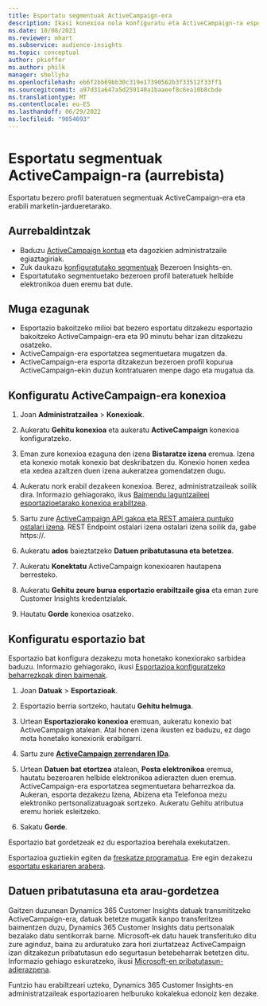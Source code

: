 ```yaml
---
title: Esportatu segmentuak ActiveCampaign-era
description: Ikasi konexioa nola konfiguratu eta ActiveCampaign-ra esportatu.
ms.date: 10/08/2021
ms.reviewer: mhart
ms.subservice: audience-insights
ms.topic: conceptual
author: pkieffer
ms.author: philk
manager: shellyha
ms.openlocfilehash: eb6f2bb69bb30c319e17390562b3f33512f33ff1
ms.sourcegitcommit: a97d31a647a5d259140a1baaeef8c6ea10b8cbde
ms.translationtype: MT
ms.contentlocale: eu-ES
ms.lasthandoff: 06/29/2022
ms.locfileid: "9054693"
---
```

# <a name="export-segments-to-activecampaign-preview"></a>Esportatu segmentuak ActiveCampaign-ra (aurrebista)

Esportatu bezero profil bateratuen segmentuak ActiveCampaign-era eta erabili marketin-jardueretarako.

## <a name="prerequisites"></a>Aurrebaldintzak

- Baduzu [ActiveCampaign kontua](https://www.activecampaign.com/) eta dagozkien administratzaile egiaztagiriak.
- Zuk daukazu [konfiguratutako segmentuak](segments.md) Bezeroen Insights-en.
- Esportatutako segmentuetako bezeroen profil bateratuek helbide elektronikoa duen eremu bat dute.

## <a name="known-limitations"></a>Muga ezagunak

- Esportazio bakoitzeko milioi bat bezero esportatu ditzakezu esportazio bakoitzeko ActiveCampaign-era eta 90 minutu behar izan ditzakezu osatzeko.
- ActiveCampaign-era esportatzea segmentuetara mugatzen da.
- ActiveCampaign-era esporta ditzakezun bezeroen profil kopurua ActiveCampaign-ekin duzun kontratuaren menpe dago eta mugatua da.

## <a name="set-up-connection-to-activecampaign"></a>Konfiguratu ActiveCampaign-era konexioa

1. Joan **Administratzailea** > **Konexioak**.

1. Aukeratu **Gehitu konexioa** eta aukeratu **ActiveCampaign** konexioa konfiguratzeko.

1. Eman zure konexioa ezaguna den izena **Bistaratze izena** eremua. Izena eta konexio motak konexio bat deskribatzen du. Konexio honen xedea eta xedea azaltzen duen izena aukeratzea gomendatzen dugu.

1. Aukeratu nork erabil dezakeen konexioa. Berez, administratzaileak soilik dira. Informazio gehiagorako, ikus [Baimendu laguntzaileei esportazioetarako konexioa erabiltzea](connections.md#allow-contributors-to-use-a-connection-for-exports).

1. Sartu zure [ActiveCampaign API gakoa eta REST amaiera puntuko ostalari izena](https://help.activecampaign.com/hc/articles/207317590-Getting-started-with-the-API#how-to-obtain-your-activecampaign-api-url-and-key). REST Endpoint ostalari izena ostalari izena soilik da, gabe https://. 

1. Aukeratu **ados** baieztatzeko **Datuen pribatutasuna eta betetzea**.

1. Aukeratu **Konektatu** ActiveCampaign konexioaren hautapena berresteko.

1. Aukeratu **Gehitu zeure burua esportazio erabiltzaile gisa** eta eman zure Customer Insights kredentzialak.

1. Hautatu **Gorde** konexioa osatzeko.

## <a name="configure-an-export"></a>Konfiguratu esportazio bat

Esportazio bat konfigura dezakezu mota honetako konexiorako sarbidea baduzu. Informazio gehiagorako, ikusi [Esportazioa konfiguratzeko beharrezkoak diren baimenak](export-destinations.md#set-up-a-new-export).

1. Joan **Datuak** > **Esportazioak**.

1. Esportazio berria sortzeko, hautatu **Gehitu helmuga**.

1. Urtean **Esportaziorako konexioa** eremuan, aukeratu konexio bat ActiveCampaign atalean. Atal honen izena ikusten ez baduzu, ez dago mota honetako konexiorik erabilgarri.

1. Sartu zure [**ActiveCampaign zerrendaren IDa**](https://help.activecampaign.com/hc/articles/360000030559-How-to-create-a-list-in-ActiveCampaign).    

1. Urtean **Datuen bat etortzea** atalean, **Posta elektronikoa** eremua, hautatu bezeroaren helbide elektronikoa adierazten duen eremua. ActiveCampaign-era esportatzea segmentuetara beharrezkoa da. Aukeran, esporta dezakezu Izena, Abizena eta Telefonoa mezu elektroniko pertsonalizatuagoak sortzeko. Aukeratu Gehitu atributua eremu horiek esleitzeko.

1. Sakatu **Gorde**.

Esportazio bat gordetzeak ez du esportazioa berehala exekutatzen.

Esportazioa guztiekin egiten da [freskatze programatua](system.md#schedule-tab). Ere egin dezakezu [esportatu eskariaren arabera](export-destinations.md#run-exports-on-demand). 


## <a name="data-privacy-and-compliance"></a>Datuen pribatutasuna eta arau-gordetzea

Gaitzen duzunean Dynamics 365 Customer Insights datuak transmititzeko ActiveCampaign-era, datuak betetze mugatik kanpo transferitzea baimentzen duzu, Dynamics 365 Customer Insights datu pertsonalak bezalako datu sentikorrak barne. Microsoft-ek datu hauek transferituko ditu zure aginduz, baina zu arduratuko zara hori ziurtatzeaz ActiveCampaign izan ditzakezun pribatutasun edo segurtasun betebeharrak betetzen ditu. Informazio gehiago eskuratzeko, ikusi [Microsoft-en pribatutasun-adierazpena](https://go.microsoft.com/fwlink/?linkid=396732).

Funtzio hau erabiltzeari uzteko, Dynamics 365 Customer Insights-en administratzaileak esportazioaren helburuko kokalekua edonoiz ken dezake.
